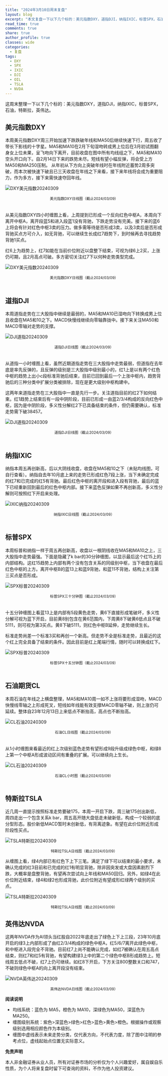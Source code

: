 ```yaml
---
title: "2024年3月10日周末复盘"
layout: blog
excerpt: "本文复盘一下以下几个标的：美元指数DXY，道指DJI，纳指IXIC，标普SPX，石油，特斯拉，英伟达。"
read_time: true
comments: true
share: true
author_profile: true
classes: wide
categories:
  - 复盘
tags:
  - DXY
  - SPX
  - IXIC
  - DJI
  - OIL
  - TSLA
  - NVDA
---
```


这周末整理一下以下几个标的：美元指数DXY，道指DJI，纳指IXIC，标普SPX，石油，特斯拉，英伟达。

## 美元指数DXY

本周美元指数DXY周三开始加速下跌跌破年线和MA50后继续快速下行，周五收了带长下影线的十字星。MA5和MA10在2月下旬湿吻转成男上位后在3月初试图翻身女上位未果，呈飞吻向下离开，目前收盘在图中所有均线组之下，MA5和MA10空头开口向下。自2月14日下来的跌势未尽。短线有望小幅反弹，将会受上方MA50和MA250压制。
从年初从下方向上突破年线时在年线附近蓄势2周多突破，而本次被快速下破且已三天收盘在年线之下来看，接下来年线将会成为重要阻力，作为多方，接下来需快速夺回年线。

![DXY美元指数20240309](/assets/images/2024/2024-03-09-DXY.png)
<small><center>美元指数DXY日线图（截止2024/03/09）</center></small>　

从美元指数DXY四小时缠图上看，上周提到已形成一个反向红色中枢A，本周向下离开中枢A，离开段蓝5和进入段蓝1没有背驰，下跌走势没有完美。接下来的蓝6上将会有针对红色中枢3卖的压力。做多需等待是否形成3卖，以及3卖后是否形成背驰买点方可介入，如无背驰，可以继续生长成红7趋势下，到时候再去寻找趋势背驰1买点。

红6上为趋势上，红7如能在当前价位附近以盘整下结束，可视为绿6上2买，上涨仍可期，且2月高点可破。多方密切关注红7下以何种走势类型完成。

![DXY美元指数20240309](/assets/images/2024/2024-03-09-DXY-hour.png)
<small><center>美元指数DXY日线图（截止2024/03/09）</center></small>　　

## 道指DJI

本周道指走势在三大股指中继续是最弱的，MA5和MA10已湿吻向下转换成男上位且收盘在MA5和10之下。MACD快慢线继续向零轴靠拢中。接下来关注MA50和MACD零轴对走势的支撑。

![DJI道指20240309](/assets/images/2024/2024-03-09-DJI-j.png)
<small><center>道指DJI日线图（截止2024/03/09）</center></small>　

从道指一小时缠图上看，虽然近期道指走势在三大股指中走势最弱，但道指在去年底是率先反弹的，且反弹的级别是三大股指中级别最小的，红1上是以有两个红色中枢的趋势上出小c段标准背驰后结束，目前已回到最后一个上涨中枢内，趋势背驰后的三种分类中扩展分类被排除，现在是更大级别中枢构建中。

这两年来道指走势在三大股指中一直是先行一步。关注道指目前的红2下如何结束。红1趋势上结束后有一段中阴阶段，目前已形成一由蓝2/3/4构成的反向红色中枢，因为是中阴阶段，多义性分解红2下已具备结束的条件，但仍需要确认，标准走势需下破38457。

![DJI道指20240309](/assets/images/2024/2024-03-09-DJI.png)
<small><center>道指DJI日线图（截止2024/03/09）</center></small>　

## 纳指IXIC

纳指本周五再创新高，后以大阴线收盘，收盘在MA5和10之下（未贴均线图，可自行查看）。纳指自去年10月底上来的走势已形成红色7段上涨，当下未确定完成的红7和已完成的红5有背驰。最后红色中枢的离开段和进入段有背驰，最后的蓝下已经重新回到最后的红色中枢内部。接下来蓝色反弹如果不再创新高，多义性分解则可按照红下开启来处理。

![IXIC纳指20240309](/assets/images/2024/2024-03-09-IXIC.png)
<small><center>纳指IXIC日线图（截止2024/03/09）</center></small>　


## 标普SPX

本周标普和纳指一样于周五再创新高，收盘以一根阴线收在MA5和MA10之上，三大股指中走势最强。下面是隐藏了k bar的30分钟缠图，以显示最后这个红15上的内部结构。这红15趋势上内部有两个没有包含关系的同级别中枢，当下收盘在最后红色中枢的上方。离开中枢B的蓝13上和蓝9背驰，和蓝11不背驰，结构上关注第三买点是否形成。

![SPX标普20240309](/assets/images/2024/2024-03-09-SPX-30minutes.png)
<small><center>标普SPX三十分钟图（截止2024/03/09）</center></small>　

十五分钟缠图上看蓝13上是内部有5段黄色走势，黄6下直接形成笔破坏，多义性分解可视为蓝下开启，目前黄8别包含在黄6范围内，下周黄8下破黄6低点且不破5111，则可视为第3买点。黄8下破5111，则红色中枢B延伸，走势继续生长。

标准走势尚差一个标准3买和再创一个新高。但走势不全是标准走势，且最近的这个红上完全具备了结束的条件。因此目前是红上尾端行情，随时可以转换成红下。

![SPX标普20240309](/assets/images/2024/2024-03-09-SPX-minutes.png)
<small><center>标普SPX十五分钟图（截止2024/03/09）</center></small>　

## 石油期货CL

本周石油在年线之上横盘整理，MA5和MA10周一如不上涨将要形成湿吻，MACD快慢线零轴之上形成死叉，短线如年线能有效支撑MACD零轴不破，则上涨仍可延续。整体自23年12月13日上来低点不断抬高，高点也不断抬高。

![CL石油20240309](/assets/images/2024/2024-03-09-CL-day.png)
<small><center>石油CL日线图（截止2024/03/09）</center></small>　

从1小时缠图来看最近的红上次级别蓝色走势有望形成9段升级成绿色中枢，和绿8上第一个中枢A形成波动区间有重叠的扩展。可以继续向上生长。

![CL石油20240309](/assets/images/2024/2024-03-09-CL-hour.png)
<small><center>石油CL小时图（截止2024/03/09）</center></small>　

## 特斯拉TSLA

近几周一直提示按照标准走势要破175，本周一开启下跌，周三破175创出新低，周四走出一个包含关系k bar，周五高开随大盘低走未破新低，构成一个较弱的底分型形态。股价新低MACD暂时未创新低，有背离迹象。有望在此价位附近形成阶段性买点。

![TSLA特斯拉20240309](/assets/images/2024/2024-03-09-TSLA-j.png)
<small><center>特斯拉TSLA日线图（截止2024/03/09）</center></small>

从缠图上看，绿4内部已有红色下上下三笔。满足了绿下可以结束的最小要求，未确认完成的红3目前和已完成的红1有明显背驰，除非因突发或大盘因素剧烈下跌，大概率是盘整背驰，有望再次尝试向上年线和MA50回归。另外，如绿4在此价位附近结束，绿4和绿2也形成背驰，此价位附近有望成形红绿两个级别的买点。

![TSLA特斯拉20240309](/assets/images/2024/2024-03-09-TSLA-c.png)
<small><center>特斯拉TSLA日线图（截止2024/03/09）</center></small>

## 英伟达NVDA

这两年NVDA作为AI领头当红股自2022年底走出了绿色上下上三段，23年10月底开启的绿3上内部形成了由红2/3/4构成的绿色中枢A，红5/6/7离开此绿色中枢，和中枢进入段完全不背驰。目前红7上尚不能确认完成，如红7被确认在周五高点结束，则红7和红5有背驰，有望构建绿3上中的第二个绿色中枢B形成趋势上。短线周五低点不破，红7上仍可继续。如红8下开启，下方关注800整数关口和747，不破则绿色中枢A的向上离开段没有结束。

![NVDA英伟达20240309](/assets/images/2024/2024-03-09-NVDA.png)
<small><center>英伟达NVDA日线图（截止2024/03/09）</center></small>

**阅读说明**

* 均线系统：蓝色为 MA5，橙色为 MA10，深绿色为MA50，深蓝色为MA250。
* 缠图级别系统：紫色>深蓝色>绿色>红色>蓝色>黄色>橙色。根据操作或观察级别选用相应颜色作为本级别。
* 缠图中虚线表示未来走势分类，仅代表方向，不代表力度，除了图中注明的参考点位，虚线起始点位置无实际意义。

**免责声明** 

本人非金融证券从业人员，所有对证券市场的分析仅为个人兴趣爱好，属自娱自乐性质，为个人将来复盘时留下可查询的资料，不作为他人投资建议。

